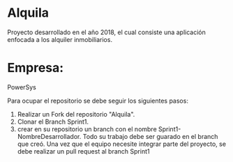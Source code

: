 # Alquila
Proyecto desarrollado en el año 2018, el cual consiste una aplicación enfocada a los alquiler inmobiliarios.

# Empresa:
PowerSys

Para ocupar el repositorio se debe seguir los siguientes pasos:
1) Realizar un Fork del repositorio "Alquila".
2) Clonar el Branch Sprint1.
3) crear en su repositorio un branch con el nombre Sprint1-NombreDesarrollador.
  Todo su trabajo debe ser guarado en el branch que creó.
  Una vez que el equipo necesite integrar parte del proyecto, se debe realizar un pull request al branch Sprint1
